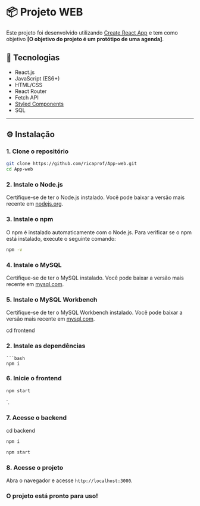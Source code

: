 # 📦 Projeto WEB

Este projeto foi desenvolvido utilizando [Create React App](https://github.com/facebook/create-react-app) e tem como objetivo **[O objetivo do projeto é um protótipo de uma agenda]**.

## 🚀 Tecnologias

- React.js
- JavaScript (ES6+)
- HTML/CSS
- React Router
- Fetch API
- [Styled Components](https://styled-components.com/)
- SQL

---

## ⚙️ Instalação

### 1. Clone o repositório

```bash
git clone https://github.com/ricaprof/App-web.git
cd App-web
```
### 2. Instale o Node.js
Certifique-se de ter o Node.js instalado. Você pode baixar a versão mais recente em [nodejs.org](https://nodejs.org/).
### 3. Instale o npm
O npm é instalado automaticamente com o Node.js. Para verificar se o npm está instalado, execute o seguinte comando:

```bash
npm -v
```

### 4. Instale o MySQL
Certifique-se de ter o MySQL instalado. Você pode baixar a versão mais recente em [mysql.com](https://www.mysql.com/).
### 5. Instale o MySQL Workbench
Certifique-se de ter o MySQL Workbench instalado. Você pode baixar a versão mais recente em [mysql.com](https://www.mysql.com/products/workbench/).

cd frontend
### 2. Instale as dependências

```
```bash
npm i
```
### 6. Inicie o frontend

```bash
npm start
```
`.

### 7. Acesse o backend
cd backend
```bash
npm i
```
```bash
npm start
``` 
### 8. Acesse o projeto
Abra o navegador e acesse `http://localhost:3000`.

### O projeto está pronto para uso!



